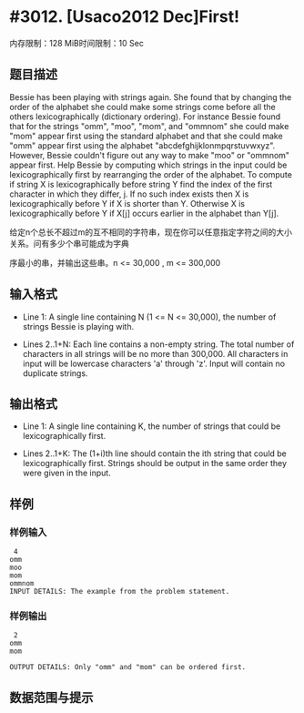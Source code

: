 # #3012. [Usaco2012 Dec]First!

内存限制：128 MiB时间限制：10 Sec

## 题目描述

Bessie has been playing with strings again. She found that by changing the order of the alphabet she could make some strings come before all the others lexicographically (dictionary ordering). For instance Bessie found that for the strings "omm", "moo", "mom", and "ommnom" she could make "mom" appear first using the standard alphabet and that she could make "omm" appear first using the alphabet "abcdefghijklonmpqrstuvwxyz". However, Bessie couldn't figure out any way to make "moo" or "ommnom" appear first. Help Bessie by computing which strings in the input could be lexicographically first by rearranging the order of the alphabet. To compute if string X is lexicographically before string Y find the index of the first character in which they differ, j. If no such index exists then X is lexicographically before Y if X is shorter than Y. Otherwise X is lexicographically before Y if X[j] occurs earlier in the alphabet than Y[j]. 

给定n个总长不超过m的互不相同的字符串，现在你可以任意指定字符之间的大小关系。问有多少个串可能成为字典

序最小的串，并输出这些串。n <= 30,000 , m <= 300,000

## 输入格式

* Line 1: A single line containing N (1 <= N <= 30,000), the number of strings Bessie is playing with. 

* Lines 2..1+N: Each line contains a non-empty string. The total number of characters in all strings will be no more than 300,000. All characters in input will be lowercase characters 'a' through 'z'. Input will contain no duplicate strings.

## 输出格式

 * Line 1: A single line containing K, the number of strings that could be lexicographically first.

 * Lines 2..1+K: The (1+i)th line should contain the ith string that could be lexicographically first. Strings should be output in the same order they were given in the input. 

## 样例

### 样例输入

    
     4
    omm 
    moo 
    mom 
    ommnom 
    INPUT DETAILS: The example from the problem statement. 
    
    

### 样例输出

    
     2
    omm 
    mom 
    
    OUTPUT DETAILS: Only "omm" and "mom" can be ordered first.
    
    

## 数据范围与提示
